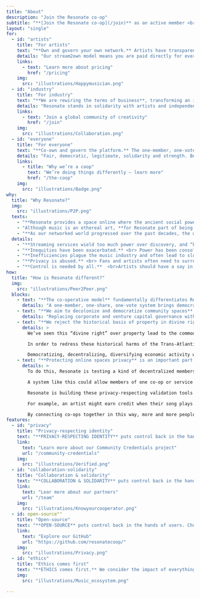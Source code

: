 ```yaml
---
title: "About"
description: "Join the Resonate co-op"
subtitle: "**[Join the Resonate co-op](/join)** as an active member <br>to benefit from:"
layout: "single"
for:
  - id: "artists"
    title: "For artists"
    text: "**Own and govern your own network.** Artists have transparency and agency with power in the direction and decision making." 
    details: "Our stream2own model means you are paid directly for every play, at greater rates than corporate platforms, and our model protects against click farms and playlist payola. Music and artists come first at Resonate, not advertisers and shareholders."
    links:
      - text: "Learn more about pricing"
        href: "/pricing"
    img:
      src: "illustrations/Happymusician.png"
  - id: "industry"
    title: "For industry"
    text: "**We are rewiring the terms of business**, transforming an industry that’s currently based on exclusivity and inequity into one based on openness, transparency, and collaboration." 
    details: "Resonate stands in solidarity with artists and independent labels fighting the commodification of music and the excessive profits of the majors and tech giants."
    links:
      - text: "Join a global community of creativity"
        href: "/join"
    img:
      src: "illustrations/Collaboration.png"
  - id: "everyone"
    title: "For everyone"
    text: "**Co-own and govern the platform.** The one-member, one-vote system gives everyone a voice, and supports the community with deeply considered, core values."
    details: "Fair, democratic, legitimate, solidarity and strength. Better insight, more minds, better decisions. Value built for our stakeholders, not an investor exit windfall. We have regular member and volunteer meetings where you can contribute to the decision making and progress of the platform etc. Initiatives made in our members forum become the development of the platform."
    links:
      - title: "Why we’re a coop"
        text: "We’re doing things differently — learn more"
        href: "/the-coop"      
    img:
      src: "illustrations/Badge.png"
why:
  title: "Why Resonate?"
  img:
    src: "illustrations/P2P.png"
  texts:
    - "**Resonate provides a space online where the ancient social power of music can connect people** to organize and trade resources in ‘digital dignity’ without the market pressure for ever-increasing profits, data surveillance and resource extraction."
    - "Although music is an ethereal art, **for Resonate part of being ‘human-powered’ means being concerned for the physical health of people’s bodies, minds and material environments**. We are therefore greatly inspired by how Repaired Nations focuses on social relations to the life-giving land and concrete conditions of ‘rootedness’."
    - "**As our networked world progressed over the past decades, the way people listen to music changed drastically.** The current result is an unsustainable corporate controlled streaming model of value extraction that can’t support the independent music industry ecosystem long-term and is designed to be opaque and inequitable."
  details:
    - "**Streaming services wield too much power over discovery, and “big pool” methods of splitting royalties are unfair and inequitable.** <br> Music has been turned into content, and fans into passive consumers. Artists are immaterial to these companies who serve and centre their advertisers and shareholders. Fake plays and payola game the system and degrade culture."
    - "**Inequities have been exacerbated.** <br> Power has been consolidated not in the hands of creators, but in those of dominant tech companies, platform capitalists and major labels. Independent artists find themselves competing on an unlevel playfield against artists backed by labels who own the very system they are forced to be a part of."    
    - "**Inefficiencies plague the music industry and often lead to slow, inaccurate royalty payouts.** <br> Artists suffer from a complete lack of transparency from payments and stream royalty rates to the working of algorithms and playlisting."
    - "**Privacy is abused.** <br> Fans and artists often need to surrender personal information to stay informed and have become the product, as companies harvest vast amounts of data on individuals, often with bare knowledge or consent."
    - "**Control is needed by all.**  <br>Artists should have a say in how their music is distributed, listeners should have control over how their data is used. Instead of accepting the crumbs from the billion dollar banquets of big tech, artists and creators whose work is the backbone of the success of these platforms deserve a seat at the table and a share of the pie."
how:
  title: "How is Resonate different?"
  img:
    src: "illustrations/Peer2Peer.png"
  blocks:
    - text: "**The co-operative model** fundamentally differentiates Resonate from other services."
      details: "A one-member, one-share, one-vote system brings democracy to the platform, and gives all active members and artists a voice."
    - text: "**We aim to decolonize and democratize community spaces** and creative channels that are currently the domain of private capital."
      details: "Replacing corporate and venture capital governance with co-operative services to build accountability across communities. Providing a model for growing the reach and depth of intentional local cultural life support while building security against speculation, hostile takeover and market pressure."
    - text: "**We reject the historical basis of property in divine right** and human supremacy in ecological relations."
      details: >
        We’ve seen this “divine right” over property lead to the commodification and extraction of not only most of the Earth’s life support systems, but has also led to the birth of human commodities.

        In order to redress these historical harms of the Trans-Atlantic Slave Trade, colonisation, the creation of ‘underdeveloped peoples,’ the genocide of Indigenous Peoples, among others, we must engage and align ourselves with dispossessed communities constructing a visionary-life affirming economy because we realise that these historical harms were fundamental the expansion and success of our modern-day extractive economy.

        Democratizing, decentralizing, diversifying economic activity while also lessening consumption, and (re)distributing resources and power further helps us move in right relationship not only with one another, but with this planet.
    - text: "**Protecting online spaces privacy** is an important part of keeping them safe for people."
      details: >
        To do this, Resonate is testing a kind of decentralized membership or [Community Credentials](/community-credentials) that allows co-op memberships, special purchases and simple agreements between Members to be validated without exposing the private data of the people involved. 

        A system like this could allow members of one co-op or service to be recognized by others without personal information being exposed or stored in centralized databases. 

        Resonate is building these privacy-respecting validation tools to help co-operatives work together. We imagine a future with many life supporting services provided by different co-ops sharing this kind of safe authentication. 

        For example, an artist might earn credit when their song plays in a co-op coffee shop. Then they could exchange their music earnings as credits for food at a co-op store, or rehearsal space at a land trust, or other services at a time bank in their neighborhood. 

        By connecting co-ops together in this way, more and more people might have the opportunity to use spaces and services that are democratically-owned and managed. We might begin to inhabit a completely ‘co-operative lifestyle’ without the online tracking and data profiling common today.
features:
  - id: "privacy"
    title: "Privacy-respecting identity"
    text: "**PRIVACY-RESPECTING IDENTITY** puts control back in the hands of users. Choose who your data is shared with and how; verify your identity without exposing sensitive information, or surveillance."
    link: 
      text: "Learn more about our Community Credentials project"
      url: "/community-credentials"
    img:
      src: "illustrations/Verified.png"
  - id: "collaboration-solidarity"
    title: "Collaboration & solidarity"
    text: "**COLLABORATION & SOLIDARITY** puts control back in the hands of users. Choose who your data is shared with and how; verify your identity without exposing sensitive information, or surveillance."
    link: 
      text: "Lear more about our partners"
      url: "/team"
    img:
      src: "illustrations/Knowyourcooperator.png"
  - id: open-source""
    title: "Open-source"
    text: "**OPEN-SOURCE** puts control back in the hands of users. Choose who your data is shared with and how; verify your identity without exposing sensitive information, or surveillance."
    link: 
      text: "Explore our GitHub"
      url: "https://github.com/resonatecoop/"
    img:
      src: "illustrations/Privacy.png"
  - id: "ethics"
    title: "Ethics comes first"
    text: "**ETHICS comes first.** We consider the impact of everything that we do, from ensuring our operation is environmentally-friendly to making an effort to build an inclusive platform, globally, for communities disadvantaged by big streaming and historically abused by Captialism and Colonialism."
    img:
      src: "illustrations/Music_ecosystem.png"

---
```

